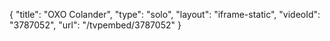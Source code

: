 {
    "title": "OXO Colander",
    "type": "solo",
    "layout": "iframe-static",
    "videoId": "3787052",
    "url": "\/tvpembed\/3787052"
}